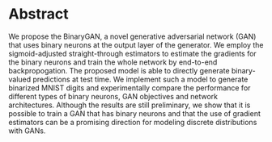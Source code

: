 # Abstract

We propose the BinaryGAN, a novel generative adversarial network (GAN) that uses
binary neurons at the output layer of the generator. We employ the
sigmoid-adjusted straight-through estimators to estimate the gradients for the
binary neurons and train the whole network by end-to-end backpropogation. The
proposed model is able to directly generate binary-valued predictions at test
time. We implement such a model to generate binarized MNIST digits and experimentally compare the performance for different types of binary neurons,
GAN objectives and network architectures. Although the results are still
preliminary, we show that it is possible to train a GAN that has binary neurons
and that the use of gradient estimators can be a promising direction for
modeling discrete distributions with GANs.
